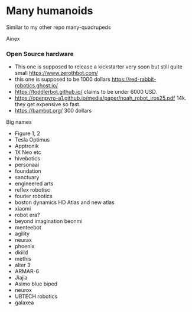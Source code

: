# Many humanoids 

Similar to my other repo many-quadrupeds

Ainex 

### Open Source hardware

- This one is supposed to release a kickstarter very soon but still quite small https://www.zerothbot.com/
- this one is supposed to be 1000 dollars https://red-rabbit-robotics.ghost.io/
- https://toddlerbot.github.io/ claims to be under 6000 USD.
- https://openpyro-a1.github.io/media/paper/noah_robot_iros25.pdf 14k. they get expensive so fast.
- https://bambot.org/ 300 dollars

Big names

- Figure 1, 2
- Tesla Optimus
- Apptronik
- 1X Neo etc
- hivebotics
- personaai
- foundation
- sanctuary
- engineered arts
- reflex robotisc
- fourier robotics
- boston dynamics HD Atlas and new atlas
- xiaomi
- robot era?
- beyond imagination beonmi
- menteebot
- agility
- neurax
- phoenix
- dkiild
- methis
- alter 3
- ARMAR-6
- Jiajia
- Asimo
  blue biped
- neurox
- UBTECH robotics
- galaxea
